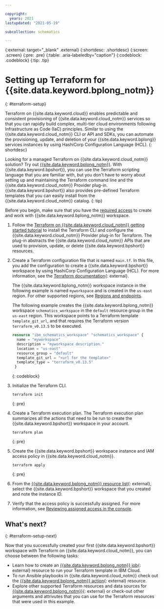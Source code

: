 ```yaml
---

copyright:
  years: 2021
lastupdated: "2021-05-19"

subcollection: schematics

---
```


{:external: target="_blank" .external}
{:shortdesc: .shortdesc}
{:screen: .screen}
{:pre: .pre}
{:table: .aria-labeledby="caption"}
{:codeblock: .codeblock}
{:tip: .tip}


# Setting up Terraform for {{site.data.keyword.bplong_notm}} 
{: #terraform-setup}

Terraform on {{site.data.keyword.cloud}} enables predictable and consistent provisioning of {{site.data.keyword.cloud_notm}} services so that you can rapidly build complex, multi-tier cloud environments following Infrastructure as Code (IaC) principles. Similar to using the {{site.data.keyword.cloud_notm}} CLI or API and SDKs, you can automate the provisioning, update, and deletion of your {{site.data.keyword.bplong}} services instances by using HashiCorp Configuration Language (HCL).
{: shortdesc}

Looking for a managed Terraform on {{site.data.keyword.cloud_notm}} solution? Try out [{{site.data.keyword.bplong_notm}}](/docs/schematics?topic=schematics-getting-started). With {{site.data.keyword.bpshort}}, you can use the Terraform scripting language that you are familiar with, but you don't have to worry about setting up and maintaining the Terraform command line and the {{site.data.keyword.cloud_notm}} Provider plug-in. {{site.data.keyword.bpshort}} also provides pre-defined Terraform templates that you can easily install from the {{site.data.keyword.cloud_notm}} catalog.
{: tip}

Before you begin, make sure that you have the [required access](/docs/schematics?topic=schematics-access) to create and work with {{site.data.keyword.bplong_notm}} workspace. 

1. Follow the [Terraform on {{site.data.keyword.cloud_notm}} getting started tutorial](/docs/ibm-cloud-provider-for-terraform) to install the Terraform CLI and configure the {{site.data.keyword.cloud_notm}} Provider plug-in for Terraform. The plug-in abstracts the {{site.data.keyword.cloud_notm}} APIs that are used to provision, update, or delete {{site.data.keyword.bpshort}} resources. 
2. Create a Terraform configuration file that is named `main.tf`. In this file, you add the configuration to create a {{site.data.keyword.bpshort}} workspace by using HashiCorp Configuration Language (HCL). For more information, see the [Terraform documentation](https://www.terraform.io/docs/language/index.html){: external}. 

   The {{site.data.keyword.bplong_notm}} workspace instance in the following example is named `myworkspace` and is created in the `us-east` region. For other supported regions, see [Regions and endpoints](/docs/key-protect?topic=key-protect-regions).

   The following example creates the {{site.data.keyword.bplong_notm}} workspace `schematics_workspace` in the `default` resource group in the `us-east` region. This workspace points to a Terraform template `template_git_url`, and that requires the Terraform version `terraform_v0.13.5` to be executed. 
   
   ```terraform
   resource "ibm_schematics_workspace" "schematics_workspace" {
     name = "myworkspace"
     description = "myworkspace description."
     location = "us-east"
     resource_group = "default"
     template_git_url = "<url for the template>"
     template_type = "terraform_v0.13.5"
    }

   ```
   {: codeblock}
   
3. Initialize the Terraform CLI. 

   ```
   terraform init
   ```
   {: pre}
4. Create a Terraform execution plan. The Terraform execution plan summarizes all the actions that need to be run to create the {{site.data.keyword.bpshort}} workspace in your account.

   ```
   terraform plan
   ```
   {: pre}
5. Create the {{site.data.keyword.bpshort}} workspace instance and IAM access policy in {{site.data.keyword.cloud_notm}}.

   ```
   terraform apply
   ```
   {: pre}
6. From the [{{site.data.keyword.bplong_notm}} resource list](/resources){: external}, select the {{site.data.keyword.bpshort}} workspace that you created and note the instance ID. 
7. Verify that the access policy is successfully assigned. For more information, see [Reviewing assigned access in the console](/docs/account?topic=account-assign-access-resources#review-your-access-console).

## What's next?
{: #terraform-setup-next}

Now that you successfully created your first {{site.data.keyword.bpshort}} workspace with Terraform on {{site.data.keyword.cloud_notm}}, you can choose between the following tasks: 

  - Learn how to create an [{{site.data.keyword.bplong_notm}} job](https://registry.terraform.io/providers/IBM-Cloud/ibm/latest/docs/resources/schematics_job){: external} resource to run your Terraform template in IBM Cloud.
  - To run Ansible playbooks in {{site.data.keyword.cloud_notm}} check out the [{{site.data.keyword.bplong_notm}} action](https://registry.terraform.io/providers/IBM-Cloud/ibm/latest/docs/resources/schematics_action){: external} resource.
  - Explore other supported Terraform resources and data sources for [{{site.data.keyword.bplong_notm}}](https://registry.terraform.io/providers/IBM-Cloud/ibm/latest/docs/resources/schematics_action){: external} or check-out other arguments and attrivutes that you can use for the Terraform resources that were used in this example.
